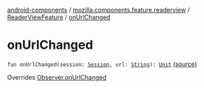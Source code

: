 [android-components](../../index.md) / [mozilla.components.feature.readerview](../index.md) / [ReaderViewFeature](index.md) / [onUrlChanged](./on-url-changed.md)

# onUrlChanged

`fun onUrlChanged(session: `[`Session`](../../mozilla.components.browser.session/-session/index.md)`, url: `[`String`](https://kotlinlang.org/api/latest/jvm/stdlib/kotlin/-string/index.html)`): `[`Unit`](https://kotlinlang.org/api/latest/jvm/stdlib/kotlin/-unit/index.html) [(source)](https://github.com/mozilla-mobile/android-components/blob/master/components/feature/readerview/src/main/java/mozilla/components/feature/readerview/ReaderViewFeature.kt#L143)

Overrides [Observer.onUrlChanged](../../mozilla.components.browser.session/-session/-observer/on-url-changed.md)

